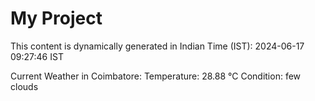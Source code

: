 # My Project

This content is dynamically generated in Indian Time (IST): 2024-06-17 09:27:46 IST


Current Weather in Coimbatore:
Temperature: 28.88 °C
Condition: few clouds

